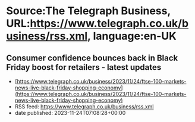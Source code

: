 # Source:The Telegraph Business, URL:https://www.telegraph.co.uk/business/rss.xml, language:en-UK

## Consumer confidence bounces back in Black Friday boost for retailers - latest updates
 - [https://www.telegraph.co.uk/business/2023/11/24/ftse-100-markets-news-live-black-friday-shopping-economy](https://www.telegraph.co.uk/business/2023/11/24/ftse-100-markets-news-live-black-friday-shopping-economy)
 - RSS feed: https://www.telegraph.co.uk/business/rss.xml
 - date published: 2023-11-24T07:08:28+00:00



